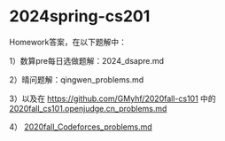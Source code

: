 # 2024spring-cs201

Homework答案，在以下题解中：

1）数算pre每日选做题解：2024_dsapre.md

2）晴问题解：qingwen_problems.md

3）以及在 https://github.com/GMyhf/2020fall-cs101 中的
[2020fall_cs101.openjudge.cn_problems.md](https://github.com/GMyhf/2020fall-cs101/blob/main/2020fall_cs101.openjudge.cn_problems.md)

4）
[2020fall_Codeforces_problems.md](https://github.com/GMyhf/2020fall-cs101/blob/main/2020fall_Codeforces_problems.md)
